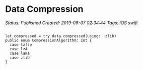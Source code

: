 # Data Compression

_Status: Published_
_Created: 2019-06-07 02:34:44_
_Tags: iOS swift_

<code>
let compressed = try data.compressed(using: .zlib)
public enum CompressionAlgorithm: Int {
  case lzfse
  case lz4
  case lama
  case zlib
}
</code>